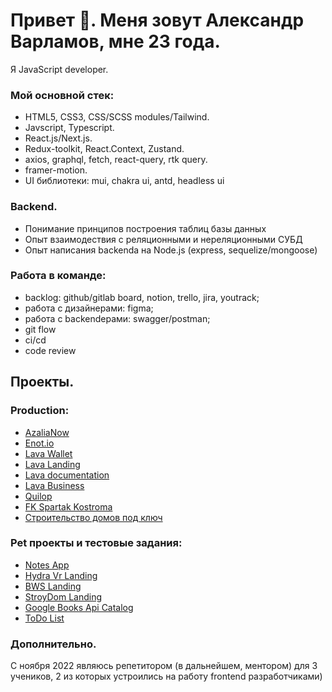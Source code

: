 # Привет 👋. Меня зовут Александр Варламов, мне 23 года. 
Я JavaScript developer. 

### Мой основной стек: 
- HTML5, CSS3, CSS/SCSS modules/Tailwind.
- Javscript, Typescript.
- React.js/Next.js. 
- Redux-toolkit, React.Context, Zustand.
- axios, graphql, fetch, react-query, rtk query.
- framer-motion.
- UI библиотеки: mui, chakra ui, antd, headless ui

### Backend.
- Понимание принципов построения таблиц базы данных
- Опыт взаимодествия с реляционными и нереляционными СУБД
- Опыт написания backendа на Node.js (express, sequelize/mongoose)
  
### Работа в команде:
- backlog: github/gitlab board, notion, trello, jira, youtrack;
- работа с дизайнерами: figma;
- работа с backendерами: swagger/postman;
- git flow
- ci/cd
- code review

## Проекты.
### Production:
 - <a href="https://azalianow.ru/" target="_blank" rel="noreferrer noopener">AzaliaNow</a>
 - <a href="https://cabinet.enot.io/" target="_blank" rel="noreferrer noopener">Enot.io</a>
 - <a href="https://lava.ru/dashboard" target="_blank" rel="noreferrer noopener">Lava Wallet</a>
 - <a href="https://lava.ru" target="_blank" rel="noreferrer noopener">Lava Landing</a>
 - <a href="https://dev.lava.ru/" target="_blank" rel="noreferrer noopener">Lava documentation</a>
 - <a href="https://business.lava.ru/" target="_blank" rel="noreferrer noopener">Lava Business</a>
 - <a href="https://quilop.com/" target="_blank" rel="noreferrer noopener">Quilop</a>
 - <a href="https://fcspk.ru/" target="_blank" rel="noreferrer noopener">FK Spartak Kostroma</a>
 - <a href="https://www.r-stroj.pro/" target="_blank" rel="noreferrer noopener">Строительство домов под ключ</a>

### Pet проекты и тестовые задания:
  - <a href="https://otlichniksasha.github.io/notes-react-zustand/" target="_blank" rel="noreferrer noopener">Notes App</a>
  - <a href="https://otlichniksasha.github.io/Hydra-landing/" target="_blank" rel="noreferrer noopener">Hydra Vr Landing</a>
  - <a href="https://otlichniksasha.github.io/BWS-landing/" target="_blank" rel="noreferrer noopener">BWS Landing</a>
  - <a href="https://otlichniksasha.github.io/StroyDomLanding/" target="_blank" rel="noreferrer noopener">StroyDom Landing</a>
  - <a href="https://otlichniksasha.github.io/google-api-catalog/" target="_blank" rel="noreferrer noopener">Google Books Api Catalog</a>
  - <a href="https://otlichniksasha.github.io/ToDoList/" target="_blank" rel="noreferrer noopener">ToDo List</a>
  

 
### Дополнительно.
С ноября 2022 являюсь репетитором (в дальнейшем, ментором) для 3 учеников, 2 из которых устроились на работу frontend разработчиками)
